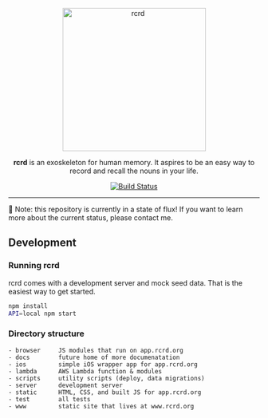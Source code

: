<p align="center">
  <img alt="rcrd" src="https://cloud.githubusercontent.com/assets/916028/14357151/38739352-fcad-11e5-99fd-54e3cebdca97.png" width="287" />
</p>

<p align="center">
  <b>rcrd</b> is an exoskeleton for human memory. It aspires to be an easy way to record and recall the nouns in your life.
</p>

<p align="center">
  <a href="https://travis-ci.org/jeffcarp/rcrd"><img alt="Build Status" src="https://img.shields.io/travis/jeffcarp/rcrd/master.svg?style=flat-square" /></a>
</p>

-----

:rotating_light: Note: this repository is currently in a state of flux! If you want to learn more about the current status, please contact me.

## Development

### Running rcrd

rcrd comes with a development server and mock seed data. That is the easiest way to get started. 

```sh
npm install
API=local npm start
```

### Directory structure

```
- browser     JS modules that run on app.rcrd.org
- docs        future home of more documenatation
- ios         simple iOS wrapper app for app.rcrd.org
- lambda      AWS Lambda function & modules
- scripts     utility scripts (deploy, data migrations)
- server      development server
- static      HTML, CSS, and built JS for app.rcrd.org
- test        all tests
- www         static site that lives at www.rcrd.org
```
